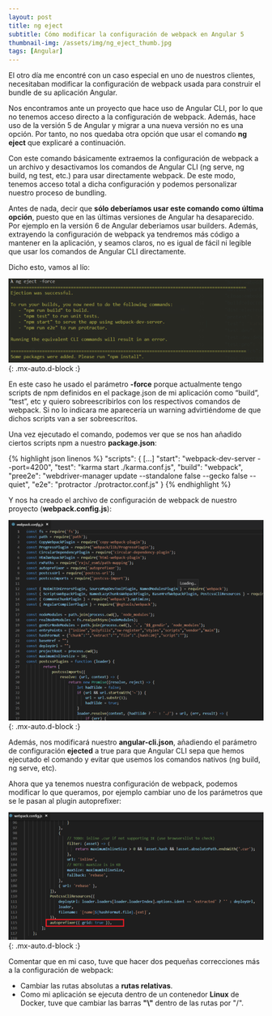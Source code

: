 ```yaml
---
layout: post
title: ng eject 
subtitle: Cómo modificar la configuración de webpack en Angular 5
thumbnail-img: /assets/img/ng_eject_thumb.jpg
tags: [Angular]
---
```


El otro día me encontré con un caso especial en uno de nuestros clientes, necesitaban modificar la configuración de webpack usada para construir el bundle de su aplicación Angular.

Nos encontramos ante un proyecto que hace uso de Angular CLI, por lo que no tenemos acceso directo a la configuración de webpack. Además, hace uso de la versión 5 de Angular y migrar a una nueva versión no es una opción. Por tanto, no nos quedaba otra opción que usar el comando **ng eject** que explicaré a continuación.

Con este comando básicamente extraemos la configuración de webpack a un archivo y desactivamos los comandos de Angular CLI (ng serve, ng build, ng test, etc.) para usar directamente webpack. De este modo, tenemos acceso total a dicha configuración y podemos personalizar nuestro proceso de bundling.

Antes de nada, decir que **sólo deberíamos usar este comando como última opción**, puesto que en las últimas versiones de Angular ha desaparecido. Por ejemplo en la versión 6 de Angular deberiamos usar builders. Además, extrayendo la configuración de webpack ya tendremos más código a mantener en la aplicación, y seamos claros, no es igual de fácil ni legible que usar los comandos de Angular CLI directamente.

Dicho esto, vamos al lío:

![ng eject force command](/assets/img/ng_eject_force.png){: .mx-auto.d-block :}

En este caso he usado el parámetro **-force** porque actualmente tengo scripts de npm definidos en el package.json de mi aplicación como “build”, “test”, etc y quiero sobreescribirlos con los respectivos comandos de webpack. Si no lo indicara me aparecería un warning advirtiéndome de que dichos scripts van a ser sobreescritos.

Una vez ejecutado el comando, podemos ver que se nos han añadido ciertos scripts npm a nuestro **package.json**:

{% highlight json linenos %}
"scripts": {
    [...]
    "start": "webpack-dev-server --port=4200",
    "test": "karma start ./karma.conf.js",
    "build": "webpack",
    "pree2e": "webdriver-manager update --standalone false --gecko false --quiet",
    "e2e": "protractor ./protractor.conf.js"
}
{% endhighlight %}

Y nos ha creado el archivo de configuración de webpack de nuestro proyecto (**webpack.config.js**):

![webpack config](/assets/img/webpack_config.png){: .mx-auto.d-block :}

Además, nos modificará nuestro **angular-cli.json**, añadiendo el parámetro de configuración **ejected** a true para que Angular CLI sepa que hemos ejecutado el comando y evitar que usemos los comandos nativos (ng build, ng serve, etc).

Ahora que ya tenemos nuestra configuración de webpack, podemos modificar lo que queramos, por ejemplo cambiar uno de los parámetros que se le pasan al plugin autoprefixer:

![autoprefixer plugin config](/assets/img/autoprefixer_plugin.png){: .mx-auto.d-block :}

Comentar que en mi caso, tuve que hacer dos pequeñas correcciones más a la configuración de webpack:
- Cambiar las rutas absolutas a **rutas relativas**.
- Como mi aplicación se ejecuta dentro de un contenedor **Linux** de Docker, tuve que cambiar las barras **"\\"** dentro de las rutas por "/".
